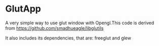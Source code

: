 # GlutApp
A very simple way to use glut window with Opengl.This code is derived from https://github.com/smadhueagle/libglutils

It also includes its dependencies, that are: freeglut and glew

